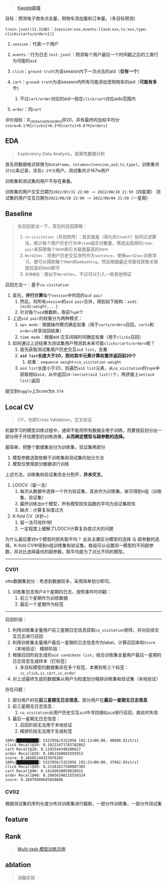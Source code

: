 > [Kaggle链接](https://www.kaggle.com/competitions/otto-recommender-system/overview)

目标：预测电子商务点击量，购物车添加量和订单量。（多目标预测）

`train.jsonl(11.31GB)`：`{session:xxx,events:[{aid:xxx,ts:xxx,type: clicks/carts/orders}]}`
1. `session`：代表一个用户
2. `events`：行为日志
`test.jsonl`：预测每个用户最后一个时间戳之后的三类行为可能的`aid`

1. `click`：`ground truth`为该session内下一次点击的aid（**仅有一个**）
2. `cart`：`ground truth`为该session内所有可能添加至购物车的aid（**可能有多个**）
	1. 不过`cart/order`对应的aid一般在`click/cart`对应aids范围内
3. `order`：同`cart`

评价指标：$R_{clicks/carts/orders}@20$，并有最终的加权平均分`score=0.1*R{clicks}+0.3*R{carts}+0.6*R{orders}`

## EDA
> Exploratory Data Analysis，探索性数据分析

首先将数据格式转换为`DataFrame`，`Columns=[session,aid,ts,type]`，训练集共计`2亿`条记录，涉及`1.2千万`用户。测试集共计167w用户

训练集和测试集的用户不存在重叠。

训练集的用户交互日期为`2022/07/31 22:00 -> 2022/08/28 21:59`（四星期）
测试集的用户交互日期为`2022/08/28 22:00 -> 2022/09/04 21:59`（一星期）


## Baseline
> 仅召回尝试一下，常见的召回策略：
> 1. `co-visitation`（共现矩阵）：其实就是（简化的`ItemCF`）协同过滤算法，统计每个用户历史行为中`item`组合对数量，筛选出高频的`item-pair`来获取每个item和它关联度最高的item
> 2. `Word2Vec`：将用户历史交互序列作为`sentence`，使用`word2vec`训练学习，便可以得到每个item的`embedding`，然后根据最近邻查找获取关联度较高的item即可
> 3. `双塔模型`：类似于`Word2Vec`，不过可以引入一些其他特征


召回方法一：基于`co-visitation`
1. 首先，**并行计算**每个`session`中共现的`aid pair`
	1. 然后，将所有`session`的`aid pair`合并，得到如下结构：`aid1:{aid2:weight,...}`
	2. 针对每个`aid`做截断，取前`TopK`个
2. 上述`aid pair`的权重分为两种模式：
	1. `ops mode`：根据操作模式确定权重（用于`carts/orders`召回，`carts`和`orders`共享找回结果）
	2. `time mode`：根据aid 交互间隔时间确定权重（用于`clicks`召回）
3. 如何通过上述结果为测试集用户预测其未来可能`clicks/carts/orders`呢？
	1. 首先获取测试集用户历史交互`aid list`，去重
	2. **`aid list`长度大于20，则对其中元素计算权重并返回前20个**
		1. 权重：`sequence weight`+`co_visitation weight`
	3. `aid list`长度小于20，则遍历`aid list`元素，从`co_visitation`的`topk`中获取相似`aid`，从中返回`20-len(set(aid list))`个，再拼接上`set(aid list)`返回

提交到`Kaggle`上Score为`0.574`

## Local CV
> CV，也即Cross Validation，交叉验证

机器学习的模型训练过程中，通常不能将所有数据全用于训练，而要提前划分出一部分用于评估模型的训练效果，**从而确定模型与超参数的选择。**

最简单，把整个数据集划分为训练集，验证集两部分
1. 模型参数选取依赖于训练集和测试集的划分方法
2. 模型仅使用部分数据进行训练

上述方法，训练集和验证集完全分割开，**并未交叉**。

1. LOOCV（留一法）
	1. 每次从数据中选择一个作为验证集，其余作为训练集，故可得到n组（训练集，验证集）
	2. 最终训练出n个模型，所有模型损失函数的平均为验证集损失
	3. 缺点：计算复杂度过大
2. K-fold CV（K折~）
	1. 留一法可视作1折
	2. 一定程度上缓解了LOOCV计算复杂度过大的问题

为什么最后要对n个模型的损失取平均？
此处主要区分模型的选择 与 超参数的选择。K-fold CV中得到n组训练集和验证集，每组可以设置同一模型的不同超参数，并对比选择最优的超参数。取平均是为了对比不同的模型。

---
### CV01

otto数据集划分：考虑到数据较多，采用简单划分即可。
1. 训练集包含用户4个星期的日志，按照事件时间戳：
	1. 前三个星期作为训练数据
	2. 最后一个星期作为标签

----
召回阶段：
1. 利用训练集全量用户前三星期日志信息获取`co_visitation`矩阵，并对后续交互日志进行召回
2. 利用训练集全量用户最后一星期的日志信息作为label，计算召回率和`Score`（本地验证）
精排阶段：
1. 根据召回阶段生成的`aid candidate list`，结合训练集全量用户最后一星期的日志信息生成样本（打标签）
	1. 多目标模型的数据集存在多个标签，本赛则有三个标签：`is_click,is_cart,is_order`
2. 对上述最终生成的数据集以用户为粒度划分精排训练集和验证集（本地验证）

存在问题：
1. 部分用户的在**前三星期无日志信息**，部分用户在**最后一星期无日志信息**
2. 前三星期无日志信息：
	1. `co_visitation`从用户历史交互`aid`中寻找相似`aid`进行召回，故此时失效
3. 最后一星期无日志信息：
	1. 召回阶段无法用于本地验证
	2. 精排阶段无法用于生成标签

``` 
100%|██████████| 5322956/5322956 [02:12<00:00, 40098.81it/s]
click Recall@20: 0.19221471783782862
cart Recall@20: 0.1191544348180627
order Recall@20: 0.1861560683359353
score: 0.16666144323076285
100%|██████████| 5322956/5322956 [02:21<00:00, 37662.03it/s]
click Recall@40: 0.21581817588087385
cart Recall@40: 0.14149630059020915
order Recall@40: 0.20956398115559324
score: 0.18976909645850606
```

### CV02
根据测试集的序列长度分布对训练集进行截断，一部分作训练集，一部分作测试集

## feature

## Rank
> [Multi-task 模型训练示例](https://github.com/datawhalechina/torch-rechub/blob/main/tutorials/Multi_Task.ipynb)



## ablation
> 消融实验